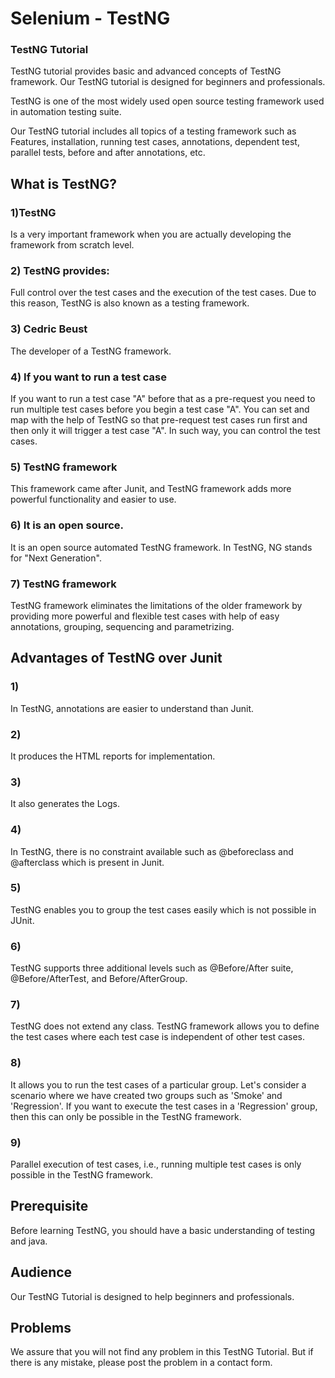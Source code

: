 # Selenium - TestNG


### TestNG Tutorial

TestNG tutorial provides basic and advanced concepts of TestNG framework. Our TestNG tutorial is designed for beginners and professionals.

TestNG is one of the most widely used open source testing framework used in automation testing suite.

Our TestNG tutorial includes all topics of a testing framework such as Features, installation, running test cases, annotations, dependent test, parallel tests, before and after annotations, etc.

## What is TestNG?
### 1)TestNG
Is a very important framework when you are actually developing the framework from scratch level.
### 2) TestNG provides:
Full control over the test cases and the execution of the test cases. Due to this reason, TestNG is also known as a testing framework.
### 3) Cedric Beust
The developer of a TestNG framework.
### 4) If you want to run a test case
If you want to run a test case "A" before that as a pre-request you need to run multiple test cases before you begin a test case "A". You can set and map with the help of TestNG so that pre-request test cases run first and then only it will trigger a test case "A". In such way, you can control the test cases.
### 5) TestNG framework
This framework came after Junit, and TestNG framework adds more powerful functionality and easier to use.
### 6) It is an open source.
It is an open source automated TestNG framework. In TestNG, NG stands for "Next Generation".
### 7) TestNG framework
TestNG framework eliminates the limitations of the older framework by providing more powerful and flexible test cases with help of easy annotations, grouping, sequencing and parametrizing.

## Advantages of TestNG over Junit

### 1)
In TestNG, annotations are easier to understand than Junit.
### 2)
It produces the HTML reports for implementation.
### 3)
It also generates the Logs.
### 4)
In TestNG, there is no constraint available such as @beforeclass and @afterclass which is present in Junit.
### 5)
TestNG enables you to group the test cases easily which is not possible in JUnit.
### 6)
TestNG supports three additional levels such as @Before/After suite, @Before/AfterTest, and Before/AfterGroup.
### 7)
TestNG does not extend any class. TestNG framework allows you to define the test cases where each test case is independent of other test cases.
### 8)
It allows you to run the test cases of a particular group. Let's consider a scenario where we have created two groups such as 'Smoke' and 'Regression'. If you want to execute the test cases in a 'Regression' group, then this can only be possible in the TestNG framework.
### 9)
Parallel execution of test cases, i.e., running multiple test cases is only possible in the TestNG framework.

## Prerequisite
Before learning TestNG, you should have a basic understanding of testing and java.

## Audience
Our TestNG Tutorial is designed to help beginners and professionals.

## Problems
We assure that you will not find any problem in this TestNG Tutorial. But if there is any mistake, please post the problem in a contact form.